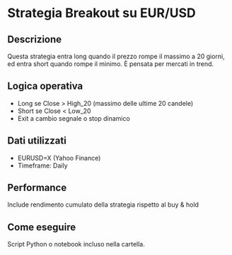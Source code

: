 # Strategia Breakout su EUR/USD

## Descrizione
Questa strategia entra long quando il prezzo rompe il massimo a 20 giorni, ed entra short quando rompe il minimo. È pensata per mercati in trend.

## Logica operativa
- Long se Close > High_20 (massimo delle ultime 20 candele)
- Short se Close < Low_20
- Exit a cambio segnale o stop dinamico

## Dati utilizzati
- EURUSD=X (Yahoo Finance)
- Timeframe: Daily

## Performance
Include rendimento cumulato della strategia rispetto al buy & hold

## Come eseguire
Script Python o notebook incluso nella cartella.
